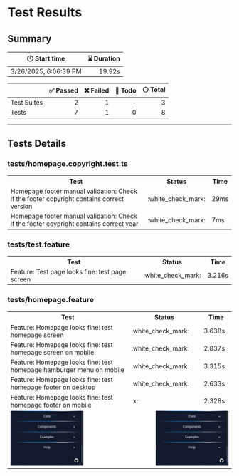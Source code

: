 # Test Results
  ## Summary
  
| :clock10: Start time | :hourglass: Duration |
| --- | ---: |
|3/26/2025, 6:06:39 PM|19.92s|

| | :white_check_mark: Passed | :x: Failed | :construction: Todo | :white_circle: Total |
| --- | ---: | ---: | ---:| ---: |
|Test Suites|2|1|-|3|
|Tests|7|1|0|8|



  ---
  ## Tests Details
  ### tests/homepage.copyright.test.ts
<table>
<tr><th>Test</th><th>Status</th><th>Time</th></tr>
<tr><td>Homepage footer manual validation: Check if the footer copyright contains correct version</td><td>:white_check_mark:</td><td>29ms</td></tr>
<tr><td>Homepage footer manual validation: Check if the footer coypright contains correct year</td><td>:white_check_mark:</td><td>7ms</td></tr>
</table>

### tests/test.feature
<table>
<tr><th>Test</th><th>Status</th><th>Time</th></tr>
<tr><td>Feature: Test page looks fine: test page screen</td><td>:white_check_mark:</td><td>3.216s</td></tr>
</table>

### tests/homepage.feature
<table>
<tr><th>Test</th><th>Status</th><th>Time</th></tr>
<tr><td>Feature: Homepage looks fine: test homepage screen</td><td>:white_check_mark:</td><td>3.638s</td></tr>
<tr><td>Feature: Homepage looks fine: test homepage screen on mobile</td><td>:white_check_mark:</td><td>2.837s</td></tr>
<tr><td>Feature: Homepage looks fine: test homepage hamburger menu on mobile</td><td>:white_check_mark:</td><td>3.315s</td></tr>
<tr><td>Feature: Homepage looks fine: test homepage footer on desktop</td><td>:white_check_mark:</td><td>2.633s</td></tr>
<tr><td>Feature: Homepage looks fine: test homepage footer on mobile</td><td>:x:</td><td>2.328s</td></tr>
<tr><td colspan="3"><img src="homepage.feature/feature-homepage-looks-fine-test-homepage-footer-on-mobile-diff.jpg" alt="Test Diff feature-homepage-looks-fine-test-homepage-footer-on-mobile-diff.jpg"/></td></tr></table>



